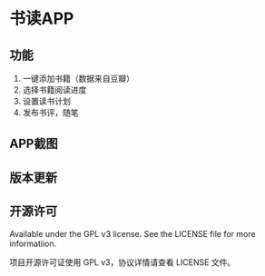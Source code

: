 # 书读APP

## 功能

1. 一键添加书籍（数据来自豆瓣）
2. 选择书籍阅读进度
3. 设置读书计划
4. 发布书评，随笔

## APP截图

## 版本更新

## 开源许可

Available under the GPL v3 license. See the LICENSE file for more informatiion.

项目开源许可证使用 GPL v3，协议详情请查看 LICENSE 文件。